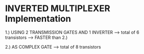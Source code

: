 # INVERTED MULTIPLEXER Implementation

1.) USING 2 TRANSMISSION GATES AND 1 INVERTER --> total of 6 transistors  --> FASTER than 2.)

2.) AS COMPLEX GATE --> total of 8 transistors
